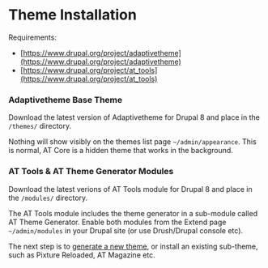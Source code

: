 # Theme Installation

Requirements:

* [https://www.drupal.org/project/adaptivetheme](https://www.drupal.org/project/adaptivetheme)
* [https://www.drupal.org/project/at_tools](https://www.drupal.org/project/at_tools)

### Adaptivetheme Base Theme
Download the latest version of Adaptivetheme for Drupal 8 and place in the `/themes/` directory.

Nothing will show visibly on the themes list page `~/admin/appearance`. This is normal, AT Core is a hidden theme that works in the background.

### AT Tools & AT Theme Generator Modules
Download the latest verions of AT Tools module for Drupal 8 and place in the `/modules/` directory. 

The AT Tools module includes the theme generator in a sub-module called AT Theme Generator. Enable both modules from the Extend page `~/admin/modules` in your Drupal site (or use Drush/Drupal console etc).

The next step is to [generate a new theme](theme-generator.md), or install an existing sub-theme, such as Pixture Reloaded, AT Magazine etc.


